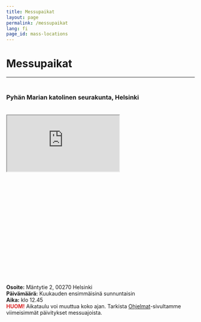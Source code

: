 ```yaml
---
title: Messupaikat
layout: page
permalink: /messupaikat
lang: fi
page_id: mass-locations
---
```


# Messupaikat

---

<h3 style="padding-top: 1.25rem;">Pyhän Marian katolinen seurakunta, Helsinki</h3>

<div class="relative max-w-4xl" style="padding-top: 1.25rem;">
    <div class="relative w-full h-0 map-container" style="padding-bottom: 56.25%;">
        <iframe src="https://www.google.com/maps/embed?pb=!1m18!1m12!1m3!1d458.71386727949596!2d24.900370748655927!3d60.191657403450876!2m3!1f0!2f0!3f0!3m2!1i1024!2i768!4f13.1!3m3!1m2!1s0x46920a1e63b81bb7%3A0x38a93a6492e62ab7!2sSt.%20Mary%20Catholic%20Parish!5e0!3m2!1sen!2sfi!4v1757174435367!5m2!1sen!2sfi" 
                class="absolute top-0 left-0 w-full h-full border-0" 
                allowfullscreen="" loading="lazy" referrerpolicy="no-referrer-when-downgrade"></iframe>
    </div>
</div>

<style>
.map-container {
    max-height: 28.125rem; /* 450px in rem */
}
@media (max-width: 640px) {
    .map-container {
        padding-bottom: 75% !important;
        max-height: 20rem; /* 320px in rem for mobile */
    }
}
@media (min-width: 641px) {
    .map-container {
        padding-bottom: 56.25% !important;
        max-height: 28.125rem; /* 450px in rem for desktop */
    }
}
</style>

**Osoite:** Mäntytie 2, 00270 Helsinki\
**Päivämäärä:** Kuukauden ensimmäisinä sunnuntaisin\
**Aika:** klo 12.45\
**<span style="color: #dc2626;">HUOM!</span>** Aikataulu voi muuttua koko ajan. Tarkista [Ohjelmat](/ohjelmat)-sivultamme viimeisimmät päivitykset messuajoista.